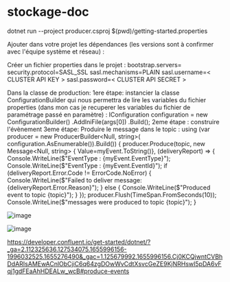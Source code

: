 # stockage-doc
dotnet run --project producer.csproj $(pwd)/getting-started.properties








Ajouter dans votre projet les dépendances (les versions sont à confirmer avec l'équipe système et réseau) : 

  <ItemGroup>
    <PackageReference Include="Confluent.Kafka" Version="1.8.2" />
    <PackageReference Include="Microsoft.Extensions.Configuration" Version="6.0.0" />
    <PackageReference Include="Microsoft.Extensions.Configuration.Binder" Version="6.0.0" />
    <PackageReference Include="Microsoft.Extensions.Configuration.Ini" Version="6.0.0" />
  </ItemGroup>

Créer un fichier properties dans le projet : 
bootstrap.servers=
security.protocol=SASL_SSL
sasl.mechanisms=PLAIN
sasl.username=< CLUSTER API KEY >
sasl.password=< CLUSTER API SECRET >

Dans la classe de production:
		1ere étape: instancier la classe ConfigurationBuilder qui nous permettra de lire les variables du fichier properties (dans mon cas je recuperer les variables du fichier de paramétrage passé en paramètre) :
	   IConfiguration configuration = new ConfigurationBuilder()
	            .AddIniFile(args[0])
	            .Build();
		2eme étape : construire l'évènement 
		3eme étape: Produire le message dans le topic : 
			using (var producer = new ProducerBuilder<Null, string>(
			            configuration.AsEnumerable()).Build())
			        {
			            producer.Produce(topic, new Message<Null, string> { Value=myEvent.ToString()},
			                    (deliveryReport) =>
			                    {   
			                        Console.WriteLine($"EventType : {myEvent.EventType}");
			                        Console.WriteLine($"EventType : {myEvent.EventId}");
			                        if (deliveryReport.Error.Code != ErrorCode.NoError)
			                        {
			                            Console.WriteLine($"Failed to deliver message: {deliveryReport.Error.Reason}");
			                        }
			                        else
			                        {
			                            Console.WriteLine($"Produced event to topic {topic}");
			                        }
			                    });
			            producer.Flush(TimeSpan.FromSeconds(10));
			            Console.WriteLine($"messages were produced to topic {topic}");
			        }
			












![image](https://user-images.githubusercontent.com/108058805/175831997-eba8b925-4b55-4ae4-ac72-2d9e1b124497.png)








![image](https://user-images.githubusercontent.com/108058805/175830315-b3a60416-e19c-4b59-8312-1ff6c7d86543.png)





https://developer.confluent.io/get-started/dotnet/?_ga=2.112325636.127534075.1655996156-1996032525.1655276490&_gac=1.125679992.1655996156.Cj0KCQjwntCVBhDdARIsAMEwACnlObCjiC6q64zgDOwWvCdtXsvcGeZE9KjNRHswI5pDA6vFqj1gdFEaAhHDEALw_wcB#produce-events
